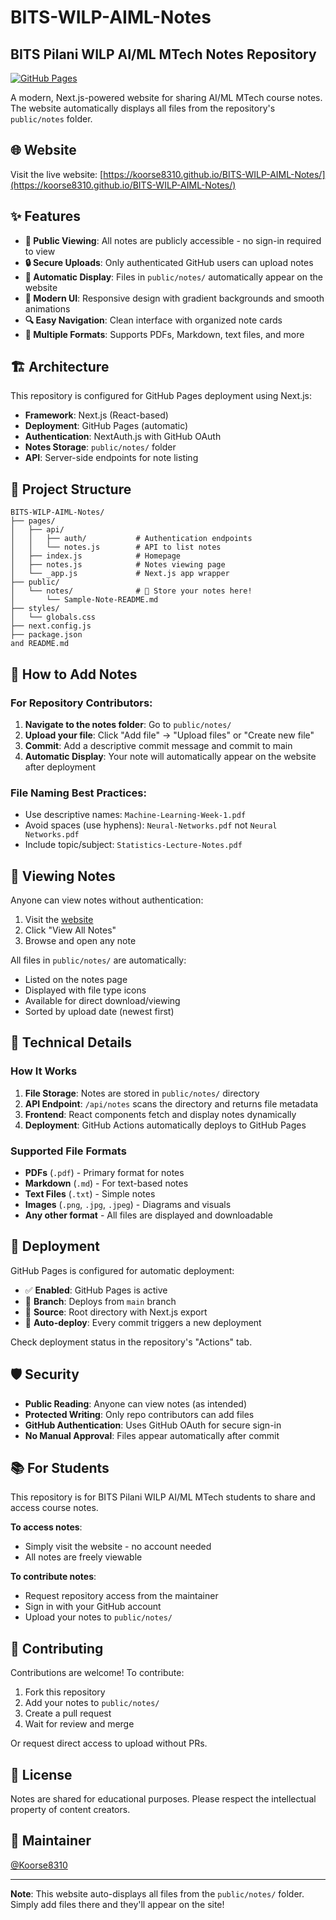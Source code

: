# BITS-WILP-AIML-Notes

## BITS Pilani WILP AI/ML MTech Notes Repository

[![GitHub Pages](https://img.shields.io/badge/GitHub%20Pages-Active-brightgreen)](https://koorse8310.github.io/BITS-WILP-AIML-Notes/)

A modern, Next.js-powered website for sharing AI/ML MTech course notes. The website automatically displays all files from the repository's `public/notes` folder.

## 🌐 Website

Visit the live website: [https://koorse8310.github.io/BITS-WILP-AIML-Notes/](https://koorse8310.github.io/BITS-WILP-AIML-Notes/)

## ✨ Features

- **📖 Public Viewing**: All notes are publicly accessible - no sign-in required to view
- **🔒 Secure Uploads**: Only authenticated GitHub users can upload notes
- **🚀 Automatic Display**: Files in `public/notes/` automatically appear on the website
- **📱 Modern UI**: Responsive design with gradient backgrounds and smooth animations
- **🔍 Easy Navigation**: Clean interface with organized note cards
- **📄 Multiple Formats**: Supports PDFs, Markdown, text files, and more

## 🏗️ Architecture

This repository is configured for GitHub Pages deployment using Next.js:

- **Framework**: Next.js (React-based)
- **Deployment**: GitHub Pages (automatic)
- **Authentication**: NextAuth.js with GitHub OAuth
- **Notes Storage**: `public/notes/` folder
- **API**: Server-side endpoints for note listing

## 📂 Project Structure

```
BITS-WILP-AIML-Notes/
├── pages/
│   ├── api/
│   │   ├── auth/           # Authentication endpoints
│   │   └── notes.js        # API to list notes
│   ├── index.js            # Homepage
│   ├── notes.js            # Notes viewing page
│   └── _app.js             # Next.js app wrapper
├── public/
│   └── notes/              # 📁 Store your notes here!
│       └── Sample-Note-README.md
├── styles/
│   └── globals.css
├── next.config.js
├── package.json
and README.md
```

## 📝 How to Add Notes

### For Repository Contributors:

1. **Navigate to the notes folder**: Go to `public/notes/`
2. **Upload your file**: Click "Add file" → "Upload files" or "Create new file"
3. **Commit**: Add a descriptive commit message and commit to main
4. **Automatic Display**: Your note will automatically appear on the website after deployment

### File Naming Best Practices:

- Use descriptive names: `Machine-Learning-Week-1.pdf`
- Avoid spaces (use hyphens): `Neural-Networks.pdf` not `Neural Networks.pdf`
- Include topic/subject: `Statistics-Lecture-Notes.pdf`

## 👀 Viewing Notes

Anyone can view notes without authentication:

1. Visit the [website](https://koorse8310.github.io/BITS-WILP-AIML-Notes/)
2. Click "View All Notes"
3. Browse and open any note

All files in `public/notes/` are automatically:
- Listed on the notes page
- Displayed with file type icons
- Available for direct download/viewing
- Sorted by upload date (newest first)

## 🔧 Technical Details

### How It Works

1. **File Storage**: Notes are stored in `public/notes/` directory
2. **API Endpoint**: `/api/notes` scans the directory and returns file metadata
3. **Frontend**: React components fetch and display notes dynamically
4. **Deployment**: GitHub Actions automatically deploys to GitHub Pages

### Supported File Formats

- **PDFs** (`.pdf`) - Primary format for notes
- **Markdown** (`.md`) - For text-based notes
- **Text Files** (`.txt`) - Simple notes
- **Images** (`.png`, `.jpg`, `.jpeg`) - Diagrams and visuals
- **Any other format** - All files are displayed and downloadable

## 🚀 Deployment

GitHub Pages is configured for automatic deployment:

- ✅ **Enabled**: GitHub Pages is active
- 🌿 **Branch**: Deploys from `main` branch
- 📁 **Source**: Root directory with Next.js export
- 🔄 **Auto-deploy**: Every commit triggers a new deployment

Check deployment status in the repository's "Actions" tab.

## 🛡️ Security

- **Public Reading**: Anyone can view notes (as intended)
- **Protected Writing**: Only repo contributors can add files
- **GitHub Authentication**: Uses GitHub OAuth for secure sign-in
- **No Manual Approval**: Files appear automatically after commit

## 📚 For Students

This repository is for BITS Pilani WILP AI/ML MTech students to share and access course notes.

**To access notes**:
- Simply visit the website - no account needed
- All notes are freely viewable

**To contribute notes**:
- Request repository access from the maintainer
- Sign in with your GitHub account
- Upload your notes to `public/notes/`

## 🤝 Contributing

Contributions are welcome! To contribute:

1. Fork this repository
2. Add your notes to `public/notes/`
3. Create a pull request
4. Wait for review and merge

Or request direct access to upload without PRs.

## 📄 License

Notes are shared for educational purposes. Please respect the intellectual property of content creators.

## 👤 Maintainer

[@Koorse8310](https://github.com/Koorse8310)

---

**Note**: This website auto-displays all files from the `public/notes/` folder. Simply add files there and they'll appear on the site!
